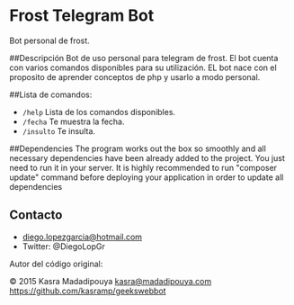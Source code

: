 # Frost Telegram Bot
Bot personal de frost.

##Descripción
Bot de uso personal para telegram de frost. El bot cuenta con varios comandos disponibles para su utilización. EL bot nace con el proposito de aprender conceptos de php y usarlo a modo personal.




##Lista de comandos:
	
- ````/help```` Lista de los comandos disponibles.
- ````/fecha```` Te muestra la fecha.
- ````/insulto```` Te insulta.

##Dependencies
The program works out the box so smoothly and all necessary dependencies have been already added to the project.
You just need to run it in your server. It is highly recommended to run "composer update" command before deploying your application in order to update all dependencies



## Contacto
* diego.lopezgarcia@hotmail.com
* Twitter: @DiegoLopGr



Autor del código original:

© 2015 Kasra Madadipouya <kasra@madadipouya.com> https://github.com/kasramp/geekswebbot
